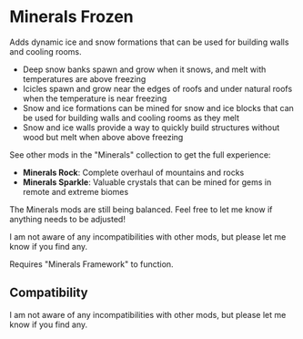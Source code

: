 # Minerals Frozen

Adds dynamic ice and snow formations that can be used for building walls and cooling rooms.

- Deep snow banks spawn and grow when it snows, and melt with temperatures are above freezing
- Icicles spawn and grow near the edges of roofs and under natural roofs when the temperature is near freezing
- Snow and ice formations can be mined for snow and ice blocks that can be used for building walls and cooling rooms as they melt
- Snow and ice walls provide a way to quickly build structures without wood but melt when above above freezing 

See other mods in the "Minerals" collection to get the full experience:

- **Minerals Rock**: Complete overhaul of mountains and rocks
- **Minerals Sparkle**: Valuable crystals that can be mined for gems in remote and extreme biomes

The Minerals mods are still being balanced. Feel free to let me know if anything needs to be adjusted!

I am not aware of any incompatibilities with other mods, but please let me know if you find any.

Requires "Minerals Framework" to function.

## Compatibility

I am not aware of any incompatibilities with other mods, but please let me know if you find any.

